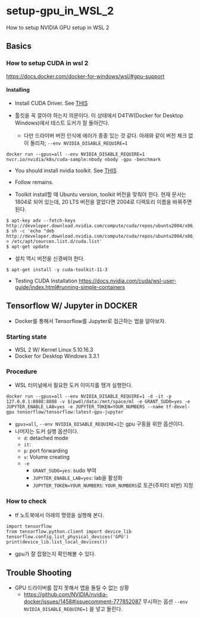 # setup-gpu_in_WSL_2

How to setup NVIDIA GPU setup in WSL 2

## Basics 

### How to setup CUDA in wsl 2 

https://docs.docker.com/docker-for-windows/wsl/#gpu-support

#### Installing

- Install CUDA Driver. See [THIS](https://developer.nvidia.com/cuda/wsl)

- 툴킷을 꼭 깔아야 하는지 의문이다. 이 상태에서 D4TW(Docker for Desktop Windows)에서 테스트 도커가 잘 돌아간다. 
  - 다만 드라이버 버전 인식에 에러가 종종 있는 것 같다. 아래와 같이 버전 체크 없이 돌리자; `--env NVIDIA_DISABLE_REQUIRE=1` 

```shell
docker run --gpus=all --env NVIDIA_DISABLE_REQUIRE=1 nvcr.io/nvidia/k8s/cuda-sample:nbody nbody -gpu -benchmark
```

- You should install nvidia toolkit. See [THIS](https://docs.nvidia.com/cuda/wsl-user-guide/index.html#running-cuda)
- Follow remains.

- Toolkit install할 때 Ubuntu version, toolkit 버전을 맞춰야 한다. 현재 문서는 1804로 되어 있는데, 20 LTS 버전을 깔았다면 2004로 디렉토리 이름을 바꿔주면 된다. 

```shell
$ apt-key adv --fetch-keys http://developer.download.nvidia.com/compute/cuda/repos/ubuntu2004/x86_64/7fa2af80.pub
$ sh -c 'echo "deb http://developer.download.nvidia.com/compute/cuda/repos/ubuntu2004/x86_64/" > /etc/apt/sources.list.d/cuda.list'
$ apt-get update
```

- 설치 역시 버전을 신경써야 한다. 

```shell
$ apt-get install -y cuda-toolkit-11-3
```

- Testing CUDA Installation 
https://docs.nvidia.com/cuda/wsl-user-guide/index.html#running-simple-containers

## Tensorflow W/ Jupyter in DOCKER 

- Docker를 통해서 Tensorflow를 Jupyter로 접근하는 법을 알아보자. 

### Starting state 

- WSL 2 W/ Kernel Linux 5.10.16.3
- Docker for Desktop Windows 3.3.1 

### Procedure 

- WSL 터미널에서 필요한 도커 이미지를 땡겨 실행한다. 

```shell
docker run --gpus=all --env NVIDIA_DISABLE_REQUIRE=1 -d -it -p 127.0.0.1:8888:8888 -v $(pwd)/data:/mnt/space/ml -e GRANT_SUDO=yes -e JUPYTER_ENABLE_LAB=yes -e JUPYTER_TOKEN=YOUR_NUMBERS --name tf-devel-gpu tensorflow/tensorflow:latest-gpu-jupyter
```

- `gpus=all`, `--env NVIDIA_DISABLE_REQUIRE=1`는 gpu 구동을 위한 옵션이다. 
- 나머지는 도커 실행 옵션이다. 
  - `d`: detached mode 
  - `it`: 
  - `p`: port forwarding 
  - `v`: Volume creating 
  - `-e`
    - `GRANT_SUDO=yes`: sudo 부여 
    - `JUPYTER_ENABLE_LAB=yes`: lab을 활성화
    - `JUPYTER_TOKEN=YOUR_NUMBERS`: `YOUR_NUMBERS`로 토큰(주피터 비번) 지정  

### How to check 

- tf 노트북에서 아래의 명령을 실행해 본다. 


```notebook
import tensorflow
from tensorflow.python.client import device_lib
tensorflow.config.list_physical_devices('GPU')
print(device_lib.list_local_devices())
```

- gpu가 잘 잡혔는지 확인해볼 수 있다. 

## Trouble Shooting 

- GPU 드라이버를 잡지 못해서 앱을 돌릴 수 없는 상황 
  + https://github.com/NVIDIA/nvidia-docker/issues/1458#issuecomment-777852087 무시하는 옵션 `--env NVIDIA_DISABLE_REQUIRE=1` 을 넣고 돌린다. 

